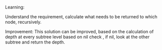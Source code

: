 Learning:

Understand the requirement, calculate what needs to be returned to which node, recursively.

Improvement:
This solution can be improved, based on the calculation of depth at every subtree level based on nil check , if nil, look at the other subtree and return the depth.